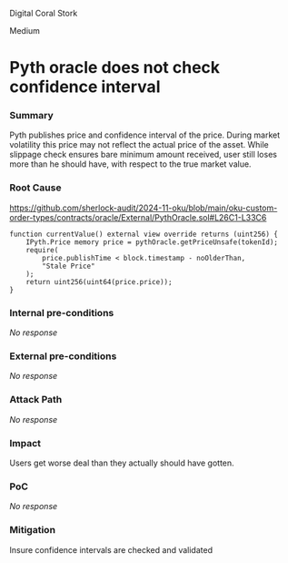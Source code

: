 Digital Coral Stork

Medium

# Pyth oracle does not check confidence interval

### Summary

Pyth publishes price and confidence interval of the price. During market volatility this price may not reflect the actual price of the asset. While slippage check ensures bare minimum amount received, user still loses more than he should have, with respect to the true market value.


### Root Cause

https://github.com/sherlock-audit/2024-11-oku/blob/main/oku-custom-order-types/contracts/oracle/External/PythOracle.sol#L26C1-L33C6
```solidity
function currentValue() external view override returns (uint256) {
    IPyth.Price memory price = pythOracle.getPriceUnsafe(tokenId);
    require(
        price.publishTime < block.timestamp - noOlderThan,
        "Stale Price"
    );
    return uint256(uint64(price.price));
}
```

### Internal pre-conditions

_No response_

### External pre-conditions

_No response_

### Attack Path

_No response_

### Impact

Users get worse deal than they actually should have gotten.

### PoC

_No response_

### Mitigation

Insure confidence intervals are checked and validated